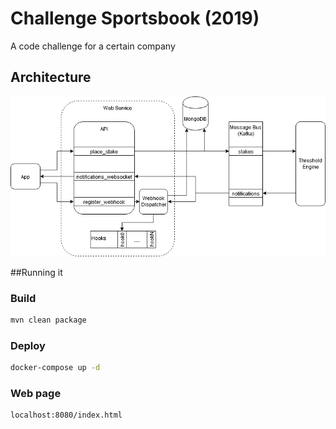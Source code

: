 # Challenge Sportsbook (2019)
A code challenge for a certain company

## Architecture
![diagram](images/diagram.png)

##Running it
### Build
```bash
mvn clean package
```

### Deploy
```bash
docker-compose up -d
```

### Web page
```
localhost:8080/index.html
```